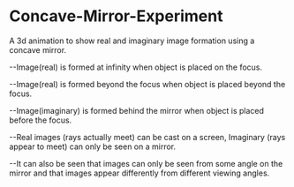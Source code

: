 # Concave-Mirror-Experiment
 
A 3d animation to show real and imaginary image formation using a concave mirror. 

--Image(real) is formed at infinity when object is placed on the focus. 

--Image(real) is formed beyond the focus when object is placed beyond the focus.

--Image(imaginary) is formed behind the mirror when object is placed before the focus.
  
--Real images (rays actually meet) can be cast on a screen, Imaginary (rays appear to meet) can only be seen on a mirror.
  
--It can also be seen that images can only be seen from some angle on the mirror and that images appear differently from different viewing angles.
